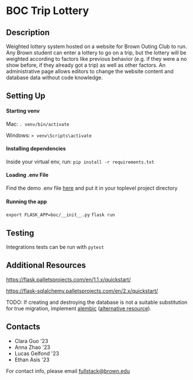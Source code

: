 # BOC Trip Lottery

## Description
Weighted lottery system hosted on a website for Brown Outing Club to run. Any Brown student can enter a lottery to go on a trip, but the lottery will be weighted according to factors like previous behavior (e.g. if they were a no show before, if they already got a trip) as well as other factors. An administrative page allows editors to change the website content and database data without code knowledge. 

## Setting Up
#### Starting venv
Mac: 
`. venv/bin/activate`

Windows: 
`> venv\Scripts\activate`

#### Installing dependencies
Inside your virtual env, run: 
`pip install -r requirements.txt`

#### Loading .env File
Find the demo .env file [here](https://drive.google.com/file/d/1k8gmwnB7f437M31O55UKAT-5e8AefVvZ/view) and put it in 
your toplevel project directory

#### Running the app
`export FLASK_APP=boc/__init__.py`
`flask run`

## Testing
Integrations tests can be run with
`pytest`

## Additional Resources
https://flask.palletsprojects.com/en/1.1.x/quickstart/

https://flask-sqlalchemy.palletsprojects.com/en/2.x/quickstart/

TODO: If creating and destroying the database is not a suitable substitution for true migration, implement [alembic](https://alembic.sqlalchemy.org/en/latest/tutorial.html) 
([alternative resource](https://www.compose.com/articles/schema-migrations-with-alembic-python-and-postgresql/)).

## Contacts
* Clara Guo '23
* Anna Zhao '23
* Lucas Gelfond '23
* Ethan Asis '23


For contact info, please email [fullstack@brown.edu](fullstack@brown.edu)
